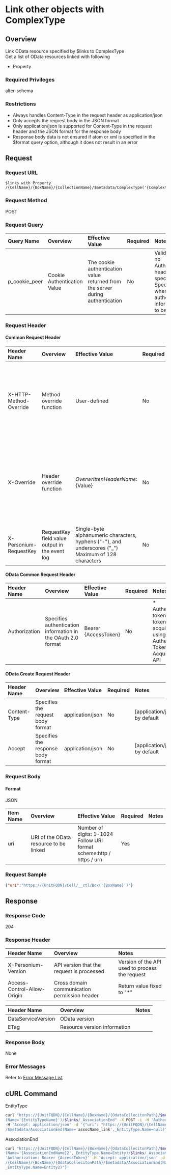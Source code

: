 # Link other objects with ComplexType

## Overview

Link OData resource specified by $links to ComplexType  
Get a list of OData resources linked with following  

* Property

### Required Privileges

alter-schema

### Restrictions

* Always handles Content-Type in the request header as application/json
* Only accepts the request body in the JSON format
* Only application/json is supported for Content-Type in the request header and the JSON format for the response body
* Response body data is not ensured if atom or xml is specified in the $format query option, although it does not result in an error


## Request

### Request URL

```
$links with Property
/{CellName}/{BoxName}/{CollectionName}/$metadata/ComplexType('{ComplextypeName}')/$links/_Property
```

### Request Method

POST

### Request Query

|Query Name|Overview|Effective Value|Required|Notes|
|:--|:--|:--|:--|:--|
|p_cookie_peer|Cookie Authentication Value|The cookie authentication value returned from the server during authentication|No|Valid only if no Authorization header specified<br>Specify this when cookie authentication information is to be used|

### Request Header

#### Common Request Header

|Header Name|Overview|Effective Value|Required|Notes|
|:--|:--|:--|:--|:--|
|X-HTTP-Method-Override|Method override function|User-defined|No|Specifying this value in a request with the POST method indicates that the specified value is used as the method|
|X-Override|Header override function|${OverwrittenHeaderName}:${Value}|No|The normal HTTP header value is overwritten. Specify multiple X-Override headers for the overwriting of multiple headers|
|X-Personium-RequestKey|RequestKey field value output in the event log|Single-byte alphanumeric characters, hyphens ("-"), and underscores ("_")<br>Maximum of 128 characters|No||

#### OData Common Request Header

|Header Name|Overview|Effective Value|Required|Notes|
|:--|:--|:--|:--|:--|
|Authorization|Specifies authentication information in the OAuth 2.0 format|Bearer {AccessToken}|No|* Authentication tokens are the tokens acquired using the Authentication Token Acquisition API|

#### OData Create Request Header

|Header Name|Overview|Effective Value|Required|Notes|
|:--|:--|:--|:--|:--|
|Content-Type|Specifies the request body format|application/json|No|[application/json] by default|
|Accept|Specifies the response body format|application/json|No|[application/json] by default|

### Request Body

#### Format

JSON

|Item Name|Overview|Effective Value|Required|Notes|
|:--|:--|:--|:--|:--|
|uri|URI of the OData resource to be linked|Number of digits: 1-1024<br>Follow URI format<br>scheme:http / https / urn|Yes||

### Request Sample

```JSON
{"uri":"https://{UnitFQDN}/Cell/__ctl/Box('{BoxName}')"}
```


## Response

### Response Code

204

### Response Header

|Header Name|Overview|Notes|
|:--|:--|:--|
|X-Personium-Version|API version that the request is processed|Version of the API used to process the request|
|Access-Control-Allow-Origin|Cross domain communication permission header|Return value fixed to "*"|

|Header Name|Overview|Notes|
|:--|:--|:--|
|DataServiceVersion|OData version||
|ETag|Resource version information||

### Response Body

None

### Error Messages

Refer to [Error Message List](004_Error_Messages.md)


## cURL Command

EntityType

```sh
curl "https://{UnitFQDN}/{CellName}/{BoxName}/{OdataCollecitonPath}/$metadata/EntityType
(Name='{EntityTypeName}')/$links/_AssociationEnd" -X POST -i -H 'Authorization: Bearer {AccessToken}' \
-H 'Accept: application/json' -d '{"uri": "https://{UnitFQDN}/{CellName}/{BoxName}/{OdataCollecitonPath}
/$metadata/AssociationEnd(Name='assocName_link',_EntityType.Name=null)"}'
```

AssociationEnd

```sh
curl "https://{UnitFQDN}/{CellName}/{BoxName}/{OdataCollecitonPath}/$metadata/AssociationEnd
(Name='{AssociationEndName}2',_EntityType.Name=Entity)/$links/_AssociationEnd" -X POST -i -H \
'Authorization: Bearer {AccessToken}' -H 'Accept: application/json' -d '{"uri": "https://{UnitFQDN}
/{CellName}/{BoxName}/{OdataCollecitonPath}/$metadata/AssociationEnd(Name='{AssociationEndName}_link',
_EntityType.Name=Entity2)"}'
```


